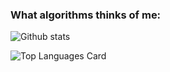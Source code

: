 ### What algorithms thinks of me:

![Github stats](https://github-readme-stats.vercel.app/api?username=Guilouf&theme=highcontrast&show_icons=true&count_private=true)

![Top Languages Card](https://github-readme-stats.vercel.app/api/top-langs/?username=Guilouf&layout=compact&theme=highcontrast)
